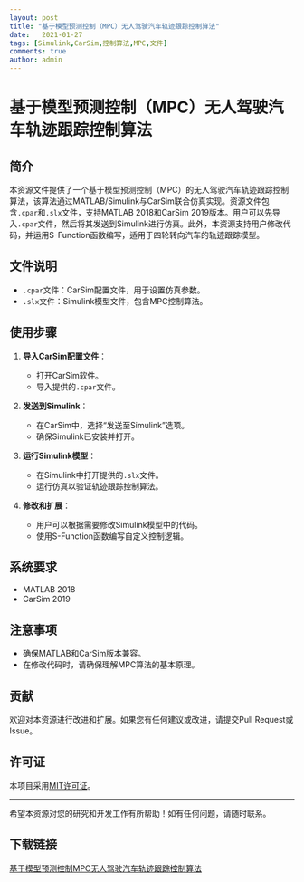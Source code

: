 ```yaml
---
layout: post
title: "基于模型预测控制（MPC）无人驾驶汽车轨迹跟踪控制算法"
date:   2021-01-27
tags: [Simulink,CarSim,控制算法,MPC,文件]
comments: true
author: admin
---
```

# 基于模型预测控制（MPC）无人驾驶汽车轨迹跟踪控制算法

## 简介

本资源文件提供了一个基于模型预测控制（MPC）的无人驾驶汽车轨迹跟踪控制算法，该算法通过MATLAB/Simulink与CarSim联合仿真实现。资源文件包含`.cpar`和`.slx`文件，支持MATLAB 2018和CarSim 2019版本。用户可以先导入`.cpar`文件，然后将其发送到Simulink进行仿真。此外，本资源支持用户修改代码，并运用S-Function函数编写，适用于四轮转向汽车的轨迹跟踪模型。

## 文件说明

- `.cpar`文件：CarSim配置文件，用于设置仿真参数。
- `.slx`文件：Simulink模型文件，包含MPC控制算法。

## 使用步骤

1. **导入CarSim配置文件**：
   - 打开CarSim软件。
   - 导入提供的`.cpar`文件。

2. **发送到Simulink**：
   - 在CarSim中，选择“发送至Simulink”选项。
   - 确保Simulink已安装并打开。

3. **运行Simulink模型**：
   - 在Simulink中打开提供的`.slx`文件。
   - 运行仿真以验证轨迹跟踪控制算法。

4. **修改和扩展**：
   - 用户可以根据需要修改Simulink模型中的代码。
   - 使用S-Function函数编写自定义控制逻辑。

## 系统要求

- MATLAB 2018
- CarSim 2019

## 注意事项

- 确保MATLAB和CarSim版本兼容。
- 在修改代码时，请确保理解MPC算法的基本原理。

## 贡献

欢迎对本资源进行改进和扩展。如果您有任何建议或改进，请提交Pull Request或Issue。

## 许可证

本项目采用[MIT许可证](LICENSE)。

---

希望本资源对您的研究和开发工作有所帮助！如有任何问题，请随时联系。

## 下载链接

[基于模型预测控制MPC无人驾驶汽车轨迹跟踪控制算法](https://pan.quark.cn/s/792ffaea9e88)
